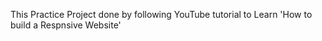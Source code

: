 This Practice Project done by following YouTube tutorial to Learn 'How to build a Respnsive Website'
